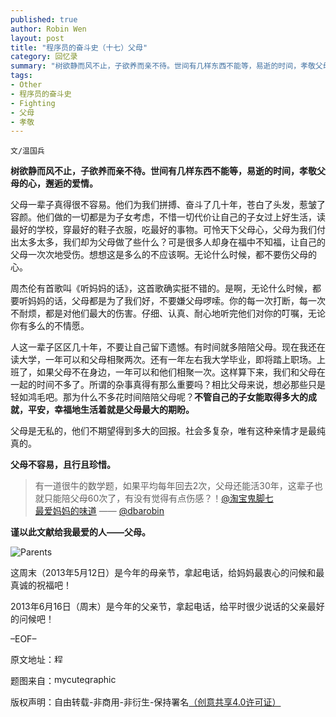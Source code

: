```yaml
---
published: true
author: Robin Wen
layout: post
title: "程序员的奋斗史（十七）父母"
category: 回忆录
summary: "树欲静而风不止，子欲养而亲不待。世间有几样东西不能等，易逝的时间，孝敬父母的心，邂逅的爱情。"
tags: 
- Other
- 程序员的奋斗史
- Fighting
- 父母
- 孝敬
---
```


`文/温国兵`

**树欲静而风不止，子欲养而亲不待。世间有几样东西不能等，易逝的时间，孝敬父母的心，邂逅的爱情。**

父母一辈子真得很不容易。他们为我们拼搏、奋斗了几十年，苍白了头发，惹皱了容颜。他们做的一切都是为子女考虑，不惜一切代价让自己的子女过上好生活，读最好的学校，穿最好的鞋子衣服，吃最好的事物。可怜天下父母心，父母为我们付出太多太多，我们却为父母做了些什么？可是很多人却身在福中不知福，让自己的父母一次次地受伤。想想这是多么的不应该啊。无论什么时候，都不要伤父母的心。

周杰伦有首歌叫《听妈妈的话》，这首歌确实挺不错的。是啊，无论什么时候，都要听妈妈的话，父母都是为了我们好，不要嫌父母啰嗦。你的每一次打断，每一次不耐烦，都是对他们最大的伤害。仔细、认真、耐心地听完他们对你的叮嘱，无论你有多么的不情愿。

人这一辈子区区几十年，不要让自己留下遗憾。有时间就多陪陪父母。现在我还在读大学，一年可以和父母相聚两次。还有一年左右我大学毕业，即将踏上职场。上班了，如果父母不在身边，一年可以和他们相聚一次。这样算下来，我们和父母在一起的时间不多了。所谓的杂事真得有那么重要吗？相比父母来说，想必那些只是轻如鸿毛吧。那为什么不多花时间陪陪父母呢？**不管自己的子女能取得多大的成就，平安，幸福地生活着就是父母最大的期盼。**

父母是无私的，他们不期望得到多大的回报。社会多复杂，唯有这种亲情才是最纯真的。

**父母不容易，且行且珍惜。**

> 有一道很牛的数学题，如果平均每年回去2次，父母还能活30年，这辈子也就只能陪父母60次了，有没有觉得有点伤感？！<a href="http://weibo.com/guijiaoqi" target="_blank">@淘宝鬼脚七</a> <br/>
> <a href="http://weibo.com/2101731163/zw5CXpYzX" target="_blank">最爱妈妈的味道</a>  —— <a href="http://weibo.com/wentasy" target="_blank">@dbarobin</a>

**谨以此文献给我最爱的人——父母。**

![Parents](http://i.imgur.com/dh7V0R1.png)

这周末（2013年5月12日）是今年的母亲节，拿起电话，给妈妈最衷心的问候和最真诚的祝福吧！

2013年6月16日（周末）是今年的父亲节，拿起电话，给平时很少说话的父亲最好的问候吧！

–EOF–

原文地址：<a href="http://blog.csdn.net/justdb/article/details/8912395" target="_blank"><img src="http://i.imgur.com/BROigUO.jpg" title="程序员的奋斗史（十七）父母" height="16px" width="16px" border="0" alt="程序员的奋斗史（十七）父母" /></a>

题图来自：<a href="http://www.mycutegraphics.com/graphics/family/parents-and-children.html" target="_blank"><img src="http://i.imgur.com/UYg0HhI.png" title="mycutegraphics" height="16px" width="100px" border="0" alt="mycutegraphics" /></a>

版权声明：自由转载-非商用-非衍生-保持署名<a href="http://creativecommons.org/licenses/by-nc-nd/4.0/deed.zh" target="_blank">（创意共享4.0许可证）</a>
